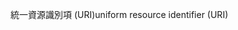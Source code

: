 <span data-ttu-id="4dba3-101">統一資源識別項 (URI)</span><span class="sxs-lookup"><span data-stu-id="4dba3-101">uniform resource identifier (URI)</span></span>